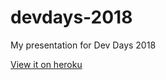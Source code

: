 # devdays-2018

My presentation for Dev Days 2018

[View it on heroku](https://still-tundra-31924.herokuapp.com/)
